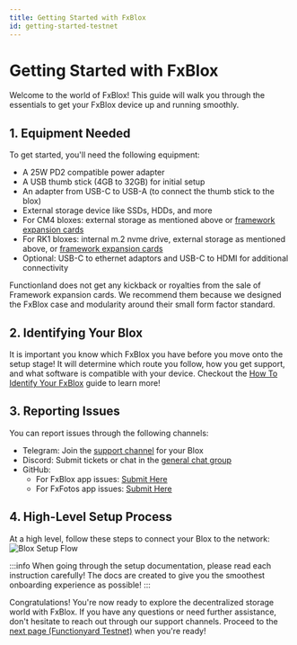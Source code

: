 ```yaml
---
title: Getting Started with FxBlox
id: getting-started-testnet
---
```

# Getting Started with FxBlox

Welcome to the world of FxBlox! This guide will walk you through the essentials to get your FxBlox device up and running smoothly.

## 1. Equipment Needed
To get started, you'll need the following equipment:
- A 25W PD2 compatible power adapter
- A USB thumb stick (4GB to 32GB) for initial setup
- An adapter from USB-C to USB-A (to connect the thumb stick to the blox)
- External storage device like SSDs, HDDs, and more
- For CM4 bloxes: external storage as mentioned above or [framework expansion cards](https://frame.work/marketplace/expansion-cards)
- For RK1 bloxes: internal m.2 nvme drive, external storage as mentioned above, or [framework expansion cards](https://frame.work/marketplace/expansion-cards)
- Optional: USB-C to ethernet adaptors and USB-C to HDMI for additional connectivity

Functionland does not get any kickback or royalties from the sale of Framework expansion cards. We recommend them because we designed the FxBlox case and modularity around their small form factor standard.

## 2. Identifying Your Blox
It is important you know which FxBlox you have before you move onto the setup stage! It will determine which route you follow, how you get support, and what software is compatible with your device. Checkout the [How To Identify Your FxBlox](/functionyard/hardware/fxblox-hardware) guide to learn more!

## 3. Reporting Issues
You can report issues through the following channels:
- Telegram: Join the [support channel](https://t.me/fxblox) for your Blox
- Discord: Submit tickets or chat in the [general chat group](https://discord.com/invite/7BunNHNWtz)
- GitHub:
  - For FxBlox app issues: [Submit Here](https://github.com/functionland/fx-components/issues)
  - For FxFotos app issues: [Submit Here](https://github.com/functionland/fx-fotos/issues)

## 4. High-Level Setup Process
At a high level, follow these steps to connect your Blox to the network:
![Blox Setup Flow](/img/welcome/getting-started.jpeg)

:::info 
When going through the setup documentation, please read each instruction carefully! The docs are created to give you the smoothest onboarding experience as possible!
:::

Congratulations! You're now ready to explore the decentralized storage world with FxBlox. If you have any questions or need further assistance, don't hesitate to reach out through our support channels. Proceed to the [next page (Functionyard Testnet)](/functionyard) when you're ready!